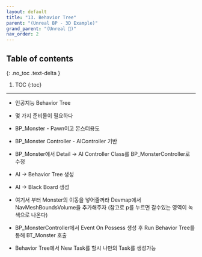 ```yaml
---
layout: default
title: "13. Behavior Tree"
parent: "(Unreal BP - 3D Example)"
grand_parent: "(Unreal 🚀)"
nav_order: 2
---
```


## Table of contents
{: .no_toc .text-delta }

1. TOC
{:toc}

---

* 인공지능 Behavior Tree
* 몇 가지 준비물이 필요하다
* BP_Monster - Pawn이고 몬스터용도
* BP_Monster Controller - AIController 기반
* BP_Monster에서 Detail -> AI Controller Class를 BP_MonsterController로 수정
* AI -> Behavior Tree 생성
* AI -> Black Board 생성

* 여기서 부터 Monster의 이동을 넣어줄꺼라 Devmap에서 NavMeshBoundsVolume을 추가해주자 (참고로 p를 누르면 갈수있는 영역이 녹색으로 나온다)
* BP_MonsterController에서 Event On Possess 생성 후 Run Behavior Tree를 통해 BT_Monster 호출
* Behavior Tree에서 New Task를 할시 나만의 Task를 생성가능